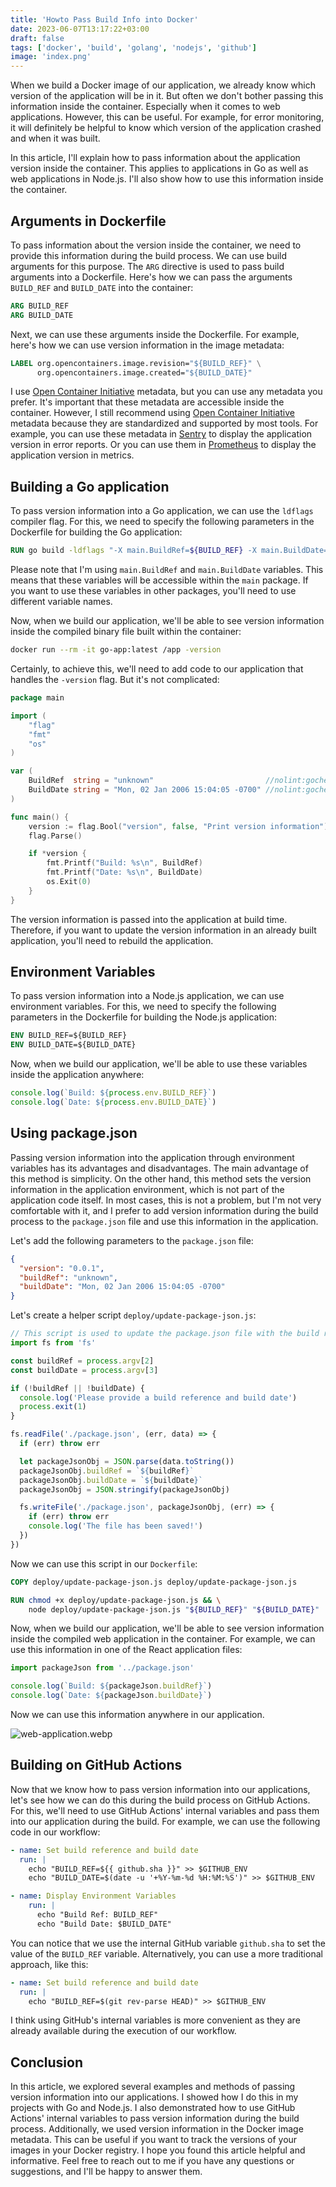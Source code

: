```yaml
---
title: 'Howto Pass Build Info into Docker'
date: 2023-06-07T13:17:22+03:00
draft: false
tags: ['docker', 'build', 'golang', 'nodejs', 'github']
image: 'index.png'
---
```


When we build a Docker image of our application, we already know which version of the application will be in it. But often we don't bother passing this information inside the container. Especially when it comes to web applications. However, this can be useful. For example, for error monitoring, it will definitely be helpful to know which version of the application crashed and when it was built.

In this article, I'll explain how to pass information about the application version inside the container. This applies to applications in Go as well as web applications in Node.js. I'll also show how to use this information inside the container.

<!--more-->

## Arguments in Dockerfile

To pass information about the version inside the container, we need to provide this information during the build process. We can use build arguments for this purpose. The `ARG` directive is used to pass build arguments into a Dockerfile. Here's how we can pass the arguments `BUILD_REF` and `BUILD_DATE` into the container:

```dockerfile
ARG BUILD_REF
ARG BUILD_DATE
```

Next, we can use these arguments inside the Dockerfile. For example, here's how we can use version information in the image metadata:

```dockerfile
LABEL org.opencontainers.image.revision="${BUILD_REF}" \
      org.opencontainers.image.created="${BUILD_DATE}"
```

I use [Open Container Initiative](https://opencontainers.org/) metadata, but you can use any metadata you prefer. It's important that these metadata are accessible inside the container. However, I still recommend using [Open Container Initiative](https://opencontainers.org/) metadata because they are standardized and supported by most tools. For example, you can use these metadata in [Sentry](https://sentry.io/) to display the application version in error reports. Or you can use them in [Prometheus](https://prometheus.io/) to display the application version in metrics.

## Building a Go application

To pass version information into a Go application, we can use the `ldflags` compiler flag. For this, we need to specify the following parameters in the Dockerfile for building the Go application:

```dockerfile
RUN go build -ldflags "-X main.BuildRef=${BUILD_REF} -X main.BuildDate=${BUILD_DATE}" -o /app
```

Please note that I'm using `main.BuildRef` and `main.BuildDate` variables. This means that these variables will be accessible within the `main` package. If you want to use these variables in other packages, you'll need to use different variable names.

Now, when we build our application, we'll be able to see version information inside the compiled binary file built within the container:

```bash
docker run --rm -it go-app:latest /app -version
```

Certainly, to achieve this, we'll need to add code to our application that handles the `-version` flag. But it's not complicated:

```go
package main

import (
	"flag"
	"fmt"
	"os"
)

var (
	BuildRef  string = "unknown"                         //nolint:gochecknoglobals // Populated by ldflags.
	BuildDate string = "Mon, 02 Jan 2006 15:04:05 -0700" //nolint:gochecknoglobals // Populated by ldflags.
)

func main() {
	version := flag.Bool("version", false, "Print version information")
	flag.Parse()

	if *version {
		fmt.Printf("Build: %s\n", BuildRef)
		fmt.Printf("Date: %s\n", BuildDate)
		os.Exit(0)
	}
}
```

The version information is passed into the application at build time. Therefore, if you want to update the version information in an already built application, you'll need to rebuild the application.

## Environment Variables

To pass version information into a Node.js application, we can use environment variables. For this, we need to specify the following parameters in the Dockerfile for building the Node.js application:

```dockerfile
ENV BUILD_REF=${BUILD_REF}
ENV BUILD_DATE=${BUILD_DATE}
```

Now, when we build our application, we'll be able to use these variables inside the application anywhere:

```javascript
console.log(`Build: ${process.env.BUILD_REF}`)
console.log(`Date: ${process.env.BUILD_DATE}`)
```

## Using package.json

Passing version information into the application through environment variables has its advantages and disadvantages. The main advantage of this method is simplicity. On the other hand, this method sets the version information in the application environment, which is not part of the application code itself. In most cases, this is not a problem, but I'm not very comfortable with it, and I prefer to add version information during the build process to the `package.json` file and use this information in the application.

Let's add the following parameters to the `package.json` file:

```json
{
  "version": "0.0.1",
  "buildRef": "unknown",
  "buildDate": "Mon, 02 Jan 2006 15:04:05 -0700"
}
```

Let's create a helper script `deploy/update-package-json.js`:

```javascript
// This script is used to update the package.json file with the build reference and build date from the build process.
import fs from 'fs'

const buildRef = process.argv[2]
const buildDate = process.argv[3]

if (!buildRef || !buildDate) {
  console.log('Please provide a build reference and build date')
  process.exit(1)
}

fs.readFile('./package.json', (err, data) => {
  if (err) throw err

  let packageJsonObj = JSON.parse(data.toString())
  packageJsonObj.buildRef = `${buildRef}`
  packageJsonObj.buildDate = `${buildDate}`
  packageJsonObj = JSON.stringify(packageJsonObj)

  fs.writeFile('./package.json', packageJsonObj, (err) => {
    if (err) throw err
    console.log('The file has been saved!')
  })
})
```

Now we can use this script in our `Dockerfile`:

```dockerfile
COPY deploy/update-package-json.js deploy/update-package-json.js

RUN chmod +x deploy/update-package-json.js && \
    node deploy/update-package-json.js "${BUILD_REF}" "${BUILD_DATE}"
```

Now, when we build our application, we'll be able to see version information inside the compiled web application in the container. For example, we can use this information in one of the React application files:

```javascript
import packageJson from '../package.json'

console.log(`Build: ${packageJson.buildRef}`)
console.log(`Date: ${packageJson.buildDate}`)
```

Now we can use this information anywhere in our application.

![web-application.webp](web-application.webp)

## Building on GitHub Actions

Now that we know how to pass version information into our applications, let's see how we can do this during the build process on GitHub Actions. For this, we'll need to use GitHub Actions' internal variables and pass them into our application during the build. For example, we can use the following code in our workflow:

```yaml
- name: Set build reference and build date
  run: |
    echo "BUILD_REF=${{ github.sha }}" >> $GITHUB_ENV
    echo "BUILD_DATE=$(date -u '+%Y-%m-%d %H:%M:%S')" >> $GITHUB_ENV

- name: Display Environment Variables
    run: |
      echo "Build Ref: BUILD_REF"
      echo "Build Date: $BUILD_DATE"
```

You can notice that we use the internal GitHub variable `github.sha` to set the value of the `BUILD_REF` variable. Alternatively, you can use a more traditional approach, like this:

```yaml
- name: Set build reference and build date
  run: |
    echo "BUILD_REF=$(git rev-parse HEAD)" >> $GITHUB_ENV
```

I think using GitHub's internal variables is more convenient as they are already available during the execution of our workflow.

## Conclusion

In this article, we explored several examples and methods of passing version information into our applications. I showed how I do this in my projects with Go and Node.js. I also demonstrated how to use GitHub Actions' internal variables to pass version information during the build process. Additionally, we used version information in the Docker image metadata. This can be useful if you want to track the versions of your images in your Docker registry. I hope you found this article helpful and informative. Feel free to reach out to me if you have any questions or suggestions, and I'll be happy to answer them.
